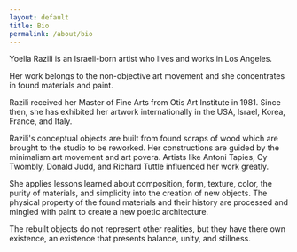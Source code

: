 ```yaml
---
layout: default
title: Bio
permalink: /about/bio
---
```


Yoella Razili is an Israeli-born artist who lives and works in Los Angeles.

Her work belongs to the non-objective art movement and she concentrates in found materials and paint.

Razili received her Master of Fine Arts from Otis Art Institute in 1981. Since then, she has exhibited her artwork internationally in the USA, Israel, Korea, France, and Italy.

Razili's conceptual objects are built from found scraps of wood which are brought to the studio to be reworked. Her constructions are guided by the minimalism art movement and art povera. Artists like Antoni Tapies, Cy Twombly, Donald Judd, and Richard Tuttle influenced her work greatly.

She applies lessons learned about composition, form, texture, color, the purity of materials, and simplicity into the creation of new objects. The physical property of the found materials and their history are processed and mingled with paint to create a new poetic architecture.

The rebuilt objects do not represent other realities, but they have there own existence, an existence that presents balance, unity, and stillness.
